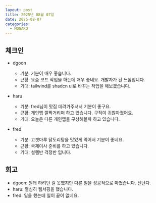 ```yaml
---
layout: post
title: 2025년 08월 07일
date: 2025-08-07
categories:
  - MOGAKO
---
```


## 체크인
- dgoon
  - 기분: 기분이 매우 좋습니다.
  - 근황: 요즘 코드 작업을 하는데 매우 좋네요. 개발자가 된 느낌입니다.
  - 기대: tailwind를 shadcn ui로 바꾸는 작업을 해보겠습니다.

- haru
  - 기분: fred님이 맛집 데려가주셔서 기분이 좋구요.
  - 근황: 개인앱 깔짝거리며 하고 있습니다. 구직이 귀찮아졌어요.
  - 기대: 오늘은 다른 개인앱을 구상해볼까 하고 있습니다.

- fred
  - 기분: 고갯마루 닭도리탕을 맛있게 먹어서 기분이 좋네요.
  - 근황: 국제이사 준비를 하고 있습니다.
  - 기대: 설렘반 걱정반 입니다.

## 회고

- dgoon: 원래 하려던 걸 못했지만 다른 일을 성공적으로 마쳤습니다. 신난다.
- haru: 열심히 웹서핑을 했습니다.
- fred: 일을 했는데 일이 끝이 없네요.
